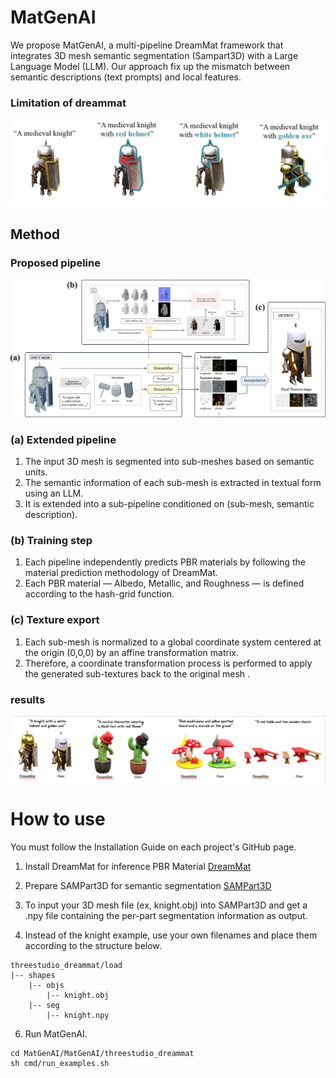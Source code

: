 # MatGenAI
We propose MatGenAI, a multi-pipeline DreamMat framework that integrates 3D mesh semantic segmentation (Sampart3D) with a Large Language Model (LLM). Our approach fix up the mismatch between semantic descriptions (text prompts) and local features.

### Limitation of dreammat
![](assets/example.png)

## Method
### Proposed pipeline
![](assets/pipeline_matgenai.png)

### (a) Extended pipeline
1. The input 3D mesh is segmented into sub-meshes based on semantic units.
2. The semantic information of each sub-mesh is extracted in textual form using an LLM.
3. It is extended into a sub-pipeline conditioned on (sub-mesh, semantic description).

### (b) Training step
1. Each pipeline independently predicts PBR materials by following the material prediction methodology of DreamMat.
2. Each PBR material — Albedo, Metallic, and Roughness — is defined according to the hash-grid function.

### (c) Texture export
1. Each sub-mesh is normalized to a global coordinate system centered at the origin (0,0,0) by an affine transformation matrix.
2. Therefore, a coordinate transformation process is performed to apply the generated sub-textures back to the original mesh .

### results
![](assets/results.png)

# How to use
You must follow the Installation Guide on each project's GitHub page.
1. Install DreamMat for inference PBR Material
[DreamMat](https://zzzyuqing.github.io/dreammat.github.io/)

3. Prepare SAMPart3D for semantic segmentation
[SAMPart3D](https://github.com/Pointcept/SAMPart3D)

5. To input your 3D mesh file (ex, knight.obj) into SAMPart3D and get a .npy file containing the per-part segmentation information as output.
6. Instead of the knight example, use your own filenames and place them according to the structure below.
```
threestudio_dreammat/load
|-- shapes
    |-- objs
        |-- knight.obj
    |-- seg
        |-- knight.npy
```
6. Run MatGenAI.
```
cd MatGenAI/MatGenAI/threestudio_dreammat
sh cmd/run_examples.sh
```
